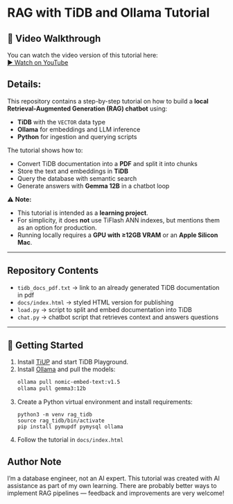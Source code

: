 # RAG with TiDB and Ollama Tutorial  

## 🎥 Video Walkthrough

You can watch the video version of this tutorial here:  
[▶ Watch on YouTube](https://youtu.be/0jhS3ABn-GU)

## Details:

This repository contains a step-by-step tutorial on how to build a **local Retrieval-Augmented Generation (RAG) chatbot** using:  

- **TiDB** with the `VECTOR` data type  
- **Ollama** for embeddings and LLM inference  
- **Python** for ingestion and querying scripts  

The tutorial shows how to:  
- Convert TiDB documentation into a **PDF** and split it into chunks  
- Store the text and embeddings in **TiDB**  
- Query the database with semantic search  
- Generate answers with **Gemma 12B** in a chatbot loop  

⚠️ **Note:**  
- This tutorial is intended as a **learning project**.  
- For simplicity, it does **not** use TiFlash ANN indexes, but mentions them as an option for production.  
- Running locally requires a **GPU with ≥12GB VRAM** or an **Apple Silicon Mac**.  

---

## Repository Contents  
- `tidb_docs_pdf.txt` → link to an already generated TiDB documentation in pdf
- `docs/index.html` → styled HTML version for publishing  
- `load.py` → script to split and embed documentation into TiDB  
- `chat.py` → chatbot script that retrieves context and answers questions  

---

## 🚀 Getting Started  

1. Install [TiUP](https://tiup.io/) and start TiDB Playground.  
2. Install [Ollama](https://ollama.ai) and pull the models:  
   ```bash
   ollama pull nomic-embed-text:v1.5
   ollama pull gemma3:12b
3. Create a Python virtual environment and install requirements:
   ```
   python3 -m venv rag_tidb
   source rag_tidb/bin/activate
   pip install pymupdf pymysql ollama
   ```
4. Follow the tutorial in `docs/index.html`

## Author Note

I’m a database engineer, not an AI expert. This tutorial was created with AI assistance as part of my own learning.
There are probably better ways to implement RAG pipelines — feedback and improvements are very welcome!
   
